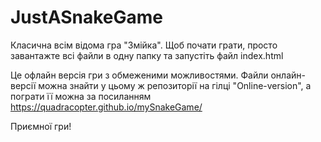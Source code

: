 # JustASnakeGame

Класична всім відома гра "Змійка".
Щоб почати грати, просто завантажте всі файли в одну папку та запустіть файл index.html

Це офлайн версія гри з обмеженими можливостями.
Файли онлайн-версії можна знайти у цьому ж репозиторії на гілці "Online-version", а пограти її можна за посиланням https://quadracopter.github.io/mySnakeGame/

Приємної гри!
